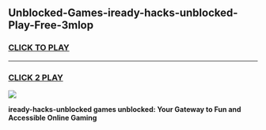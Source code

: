 
## Unblocked-Games-iready-hacks-unblocked-Play-Free-3mlop
<h3>
<a href="https://premium76.site?title=iready-hacks-unblocked&ref=21A">CLICK TO PLAY</a></h3>
<hr>

<h3>
<a href="https://premium76.site?title=iready-hacks-unblocked&ref=21A">CLICK 2 PLAY</a>
  
</h3>

<a href="https://premium76.site?title=iready-hacks-unblocked&ref=21A"><img src="https://clearcache.store/games.png"></a>


**iready-hacks-unblocked games unblocked: Your Gateway to Fun and Accessible Online Gaming**
